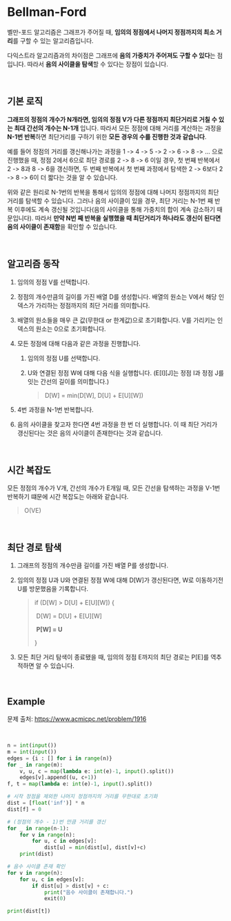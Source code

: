 # Bellman-Ford

벨만-포드 알고리즘은 그래프가 주어질 때, **임의의 정점에서 나머지 정점까지의 최소 거리**를 구할 수 있는 알고리즘입니다.

다익스트라 알고리즘과의 차이점은 그래프에 **음의 가중치가 주어져도 구할 수 있다**는 점입니다. 따라서 **음의 사이클을 탐색**할 수 있다는
장점이 있습니다.

<br>

## 기본 로직

**그래프의 정점의 개수가 N개라면, 임의의 정점 V가 다른 정점까지 최단거리로 거칠 수 있는 최대 간선의 개수는 N-1개** 입니다. 따라서 모든 정점에 대해 거리를 계산하는 과정을 **N-1번 반복**하면 최단거리를 구하기 위한 **모든 경우의 수를 진행한 것과 같습니다**.

예를 들어 정점의 거리를 갱신해나가는 과정을 1 -> 4 -> 5 -> 2 -> 6 -> 8 -> ... 으로 진행했을 때, 정점 2에서 6으로 최단 경로를 2 -> 8 -> 6 이일 경우, 첫 번째 반복에서 2 -> 8과 8 -> 6을 갱신하면, 두 번째 반복에서 첫 번째 과정에서 탐색한 2 -> 6보다 2 -> 8 -> 6이 더 짧다는 것을 알 수 있습니다.

위와 같은 원리로 N-1번의 반복을 통해서 임의의 정점에 대해 나머지 정점까지의 최단 거리를 탐색할 수 있습니다. 그러나 음의 사이클이 
있을 경우,  최단 거리는 N-1번 째 반복 이후에도 계속 갱신될 것입니다(음의 사이클을 통해 가중치의 합이 계속 감소하기 때문입니다). 따라서 **만약 N번 째 반복을 실행했을 때 최단거리가 하나라도 갱신이 된다면 음의 사이클이 존재함**을 확인할 수 있습니다.

<br>

## 알고리즘 동작

1. 임의의 정점 V를 선택합니다.

2. 정점의 개수만큼의 길이를 가진 배열 D를 생성합니다. 배열의 원소는 V에서 해당 인덱스가 가리하는 정점까지의 최단 거리를 의미합니다.

3. 배열의 원소들을 매우 큰 값(무한대 or 한계값)으로 초기화합니다. V를 가리키는 인덱스의 원소는 0으로 초기화합니다.

4. 모든 정점에 대해 다음과 같은 과정을 진행합니다.

   1. 임의의 정점 U를 선택합니다.

   2. U와 연결된 정점 W에 대해 다음 식을 실행합니다. (E[I]\[J]는 정점 I과 정점 J를 잇는 간선의 길이를 의미합니다.)

      > D[W] = min(D[W], D[U] + E\[U][W])

5. 4번 과정을 N-1번 반복합니다.

6. 음의 사이클을 찾고자 한다면 4번 과정을 한 번 더 실행합니다. 이 때 최단 거리가 갱신된다는 것은 음의 사이클이 존재한다는 것과 같습니다.

<br>

## 시간 복잡도

모든 정점의 개수가 V개, 간선의 개수가 E개일 때, 모든 간선을 탐색하는 과정을 V-1번 반복하기 떄문에 시간 복잡도는 아래와 같습니다.

> O(VE)

<br>

## 최단 경로 탐색

1. 그래프의 정점의 개수만큼 길이를 가진 배열 P를 생성합니다.

2. 임의의 정점 U과 U와 연결된 정점 W에 대해 D[W]가 갱신된다면, W로 이동하기전 U를 방문했음을 기록합니다.

   > if (D[W] > D[U] + E\[U][W]) {
   >
   > ​	D[W] = D[U] + E\[U][W]
   >
   > ​	**P[W] = U**
   >
   > }

3. 모든 최단 거리 탐색이 종료됐을 때, 임의의 정점 E까지의 최단 경로는 P[E]를 역추적하면 알 수 있습니다.

<br>

## Example

문제 출처: https://www.acmicpc.net/problem/1916

<br>

``` python
n = int(input())
m = int(input())
edges = {i : [] for i in range(n)}
for _ in range(m):
    v, u, c = map(lambda e: int(e)-1, input().split())
    edges[v].append((u, c+1))
f, t = map(lambda e: int(e)-1, input().split())

# 시작 정점을 제외한 나머지 정점까지의 거리를 무한대로 초기화
dist = [float('inf')] * n
dist[f] = 0

# (정점의 개수 - 1)번 만큼 거리를 갱신
for _ in range(n-1):
    for v in range(n):
        for u, c in edges[v]:
            dist[u] = min(dist[u], dist[v]+c)
    print(dist)

# 음수 사이클 존재 확인
for v in range(n):
    for u, c in edges[v]:
        if dist[u] > dist[v] + c:
            print("음수 사이클이 존재합니다.")
            exit(0)

print(dist[t])
```

